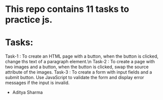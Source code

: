 # This repo contains 11 tasks to practice js.
# Tasks:
Task-1 : To create an HTML page with a button, when the button is clicked, change ths text of a paragraph element.\n
Task-2 : To create a page with two images and a button, when the button is clicked, swap the source attribute of the images.
Task-3 : To create a form with input fields and a submit button. Use JavaScript to validate the form and display error messages if the input is invalid.
- Aditya Sharma